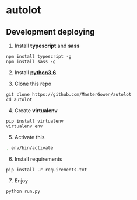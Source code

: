 # autolot

## Development deploying

1. Install **typescript** and **sass**

```
npm install typescript -g
npm install sass -g
```

2. Install [**python3.6**](https://www.python.org/downloads/release/python-360/)

3. Clone this repo
```
git clone https://github.com/MasterGowen/autolot
cd autolot
```

4. Create **virtualenv**

```
pip install virtualenv
virtualenv env
```

5. Activate this

```bash
. env/bin/activate
```

6. Install requirements

```
pip install -r requirements.txt
```

7. Enjoy

```
python run.py
```

